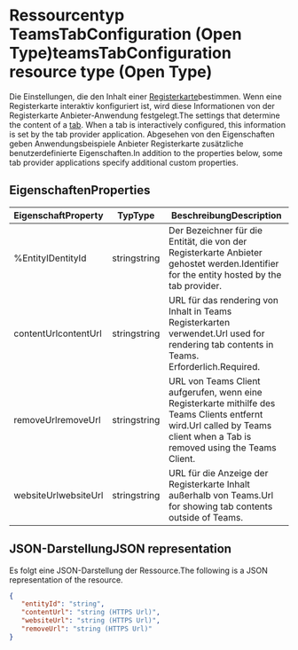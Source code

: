 # <a name="teamstabconfiguration-resource-type-open-type"></a><span data-ttu-id="9101c-101">Ressourcentyp TeamsTabConfiguration (Open Type)</span><span class="sxs-lookup"><span data-stu-id="9101c-101">teamsTabConfiguration resource type (Open Type)</span></span>



<span data-ttu-id="9101c-102">Die Einstellungen, die den Inhalt einer [Registerkarte](teamstab.md)bestimmen. Wenn eine Registerkarte interaktiv konfiguriert ist, wird diese Informationen von der Registerkarte Anbieter-Anwendung festgelegt.</span><span class="sxs-lookup"><span data-stu-id="9101c-102">The settings that determine the content of a [tab](teamstab.md). When a tab is interactively configured, this information is set by the tab provider application.</span></span>
<span data-ttu-id="9101c-103">Abgesehen von den Eigenschaften geben Anwendungsbeispiele Anbieter Registerkarte zusätzliche benutzerdefinierte Eigenschaften.</span><span class="sxs-lookup"><span data-stu-id="9101c-103">In addition to the properties below, some tab provider applications specify additional custom properties.</span></span>

## <a name="properties"></a><span data-ttu-id="9101c-104">Eigenschaften</span><span class="sxs-lookup"><span data-stu-id="9101c-104">Properties</span></span>

|<span data-ttu-id="9101c-105">Eigenschaft</span><span class="sxs-lookup"><span data-stu-id="9101c-105">Property</span></span>|<span data-ttu-id="9101c-106">Typ</span><span class="sxs-lookup"><span data-stu-id="9101c-106">Type</span></span>|<span data-ttu-id="9101c-107">Beschreibung</span><span class="sxs-lookup"><span data-stu-id="9101c-107">Description</span></span>|
|-|-|-|
|  <span data-ttu-id="9101c-108">%EntityID</span><span class="sxs-lookup"><span data-stu-id="9101c-108">entityId</span></span>   |   <span data-ttu-id="9101c-109">string</span><span class="sxs-lookup"><span data-stu-id="9101c-109">string</span></span> |  <span data-ttu-id="9101c-110">Der Bezeichner für die Entität, die von der Registerkarte Anbieter gehostet werden.</span><span class="sxs-lookup"><span data-stu-id="9101c-110">Identifier for the entity hosted by the tab provider.</span></span>     |
|  <span data-ttu-id="9101c-111">contentUrl</span><span class="sxs-lookup"><span data-stu-id="9101c-111">contentUrl</span></span> |   <span data-ttu-id="9101c-112">string</span><span class="sxs-lookup"><span data-stu-id="9101c-112">string</span></span> |  <span data-ttu-id="9101c-113">URL für das rendering von Inhalt in Teams Registerkarten verwendet.</span><span class="sxs-lookup"><span data-stu-id="9101c-113">Url used for rendering tab contents in Teams.</span></span> <span data-ttu-id="9101c-114">Erforderlich.</span><span class="sxs-lookup"><span data-stu-id="9101c-114">Required.</span></span>    |
|  <span data-ttu-id="9101c-115">removeUrl</span><span class="sxs-lookup"><span data-stu-id="9101c-115">removeUrl</span></span>  |   <span data-ttu-id="9101c-116">string</span><span class="sxs-lookup"><span data-stu-id="9101c-116">string</span></span> |  <span data-ttu-id="9101c-117">URL von Teams Client aufgerufen, wenn eine Registerkarte mithilfe des Teams Clients entfernt wird.</span><span class="sxs-lookup"><span data-stu-id="9101c-117">Url called by Teams client when a Tab is removed using the Teams Client.</span></span>     |
|  <span data-ttu-id="9101c-118">websiteUrl</span><span class="sxs-lookup"><span data-stu-id="9101c-118">websiteUrl</span></span> |   <span data-ttu-id="9101c-119">string</span><span class="sxs-lookup"><span data-stu-id="9101c-119">string</span></span> |  <span data-ttu-id="9101c-120">URL für die Anzeige der Registerkarte Inhalt außerhalb von Teams.</span><span class="sxs-lookup"><span data-stu-id="9101c-120">Url for showing tab contents outside of Teams.</span></span>     |

## <a name="json-representation"></a><span data-ttu-id="9101c-121">JSON-Darstellung</span><span class="sxs-lookup"><span data-stu-id="9101c-121">JSON representation</span></span>

<span data-ttu-id="9101c-122">Es folgt eine JSON-Darstellung der Ressource.</span><span class="sxs-lookup"><span data-stu-id="9101c-122">The following is a JSON representation of the resource.</span></span>
<!-- {
  "blockType": "resource",
  "@odata.type": "microsoft.graph.teamsTabConfiguration"
}-->

```json
{
   "entityId": "string",
   "contentUrl": "string (HTTPS Url)",
   "websiteUrl": "string (HTTPS Url)",
   "removeUrl": "string (HTTPS Url)"  
}

```
<!-- uuid: 8fcb5dbc-d5aa-4681-8e31-b001d5168d79
2015-10-25 14:57:30 UTC -->
<!-- {
  "type": "#page.annotation",
  "description": "teamsTabConfiguration complex type (Open Type)",
  "keywords": "",
  "section": "documentation",
  "tocPath": ""
}-->
